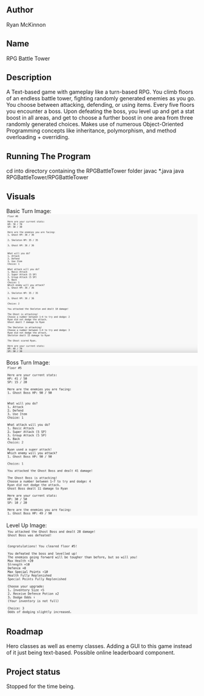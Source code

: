 ## Author
Ryan McKinnon

## Name
RPG Battle Tower

## Description
A Text-based game with gameplay like a turn-based RPG. You climb floors of an endless battle tower, fighting randomly generated enemies as you go. You choose between attacking, defending, or using items. Every five floors you encounter a boss. Upon defeating the boss, you level up and get a stat boost in all areas, and get to choose a further boost in one area from three randomly generated choices. Makes use of numerous Object-Oriented Programming concepts like inheritance, polymorphism, and method overloading + overriding.

## Running The Program
cd into directory containing the RPGBattleTower folder
javac *.java
java RPGBattleTower/RPGBattleTower

## Visuals
Basic Turn Image:
<img src="BasicTurn.png" alt="Basic Turn">

Boss Turn  Image:
<img src="BossTurn.png" alt="Boss Turn">

Level Up Image:
<img src="LevelUp.png" alt="Level Up">

## Roadmap
Hero classes as well as enemy classes. 
Adding a GUI to this game instead of it just being text-based.
Possible online leaderboard component.

## Project status
Stopped for the time being.
